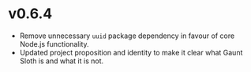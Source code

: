 # v0.6.4

- Remove unnecessary `uuid` package dependency in favour of core Node.js functionality.
- Updated project proposition and identity to make it clear what Gaunt Sloth is and what it is not.
